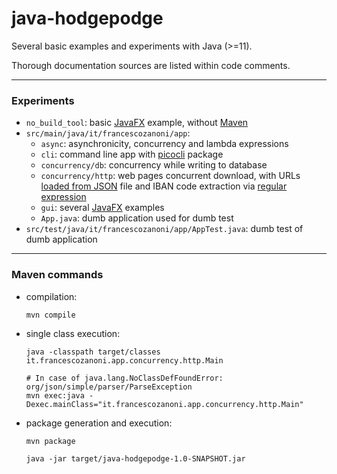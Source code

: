 # java-hodgepodge

Several basic examples and experiments with Java (>=11).

Thorough documentation sources are listed within code comments.

---

### Experiments

* `no_build_tool`: basic [JavaFX](https://openjfx.io) example, without [Maven](https://maven.apache.org)
* `src/main/java/it/francescozanoni/app`:
  * `async`: asynchronicity, concurrency and lambda expressions
  * `cli`: command line app with [picocli](https://picocli.info) package
  * `concurrency/db`: concurrency while writing to database
  * `concurrency/http`: web pages concurrent download, with URLs [loaded from JSON](https://howtodoinjava.com/java/library/json-simple-read-write-json-examples) file and IBAN code extraction via [regular expression](https://www.vogella.com/tutorials/JavaRegularExpressions/article.html)
  * `gui`: several [JavaFX](https://openjfx.io) examples
  * `App.java`: dumb application used for dumb test
* `src/test/java/it/francescozanoni/app/AppTest.java`: dumb test of dumb application

---

### Maven commands

* compilation:
    ```
    mvn compile
    ```
* single class execution:
    ```
    java -classpath target/classes it.francescozanoni.app.concurrency.http.Main
    
    # In case of java.lang.NoClassDefFoundError: org/json/simple/parser/ParseException
    mvn exec:java -Dexec.mainClass="it.francescozanoni.app.concurrency.http.Main"
    ```
* package generation and execution:
    ```
    mvn package
    
    java -jar target/java-hodgepodge-1.0-SNAPSHOT.jar
    ```